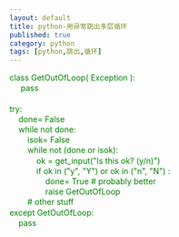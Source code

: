 ```yaml
---
layout: default
title: python-用异常跳出多层循环
published: true
category: python
tags: [python,跳出,循环]
---
```

<div id="detail" class="detail" style="line-height: 1.3;"><p><div><font class="Apple-style-span" color="#008000">class GetOutOfLoop( Exception ):</font></div><div><font class="Apple-style-span" color="#008000">&nbsp;&nbsp; &nbsp; pass</font></div><div><font class="Apple-style-span" color="#008000"><br></font></div><div><font class="Apple-style-span" color="#008000">try:</font></div><div><font class="Apple-style-span" color="#008000">&nbsp;&nbsp; &nbsp;done= False</font></div><div><font class="Apple-style-span" color="#008000">&nbsp;&nbsp; &nbsp;while not done:</font></div><div><font class="Apple-style-span" color="#008000">&nbsp;&nbsp; &nbsp; &nbsp; &nbsp;isok= False</font></div><div><font class="Apple-style-span" color="#008000">&nbsp;&nbsp; &nbsp; &nbsp; &nbsp;while not (done or isok):</font></div><div><font class="Apple-style-span" color="#008000">&nbsp;&nbsp; &nbsp; &nbsp; &nbsp; &nbsp; &nbsp;ok = get_input("Is this ok? (y/n)")</font></div><div><font class="Apple-style-span" color="#008000">&nbsp;&nbsp; &nbsp; &nbsp; &nbsp; &nbsp; &nbsp;if ok in ("y", "Y") or ok in ("n", "N") :&nbsp;</font></div><div><font class="Apple-style-span" color="#008000">&nbsp;&nbsp; &nbsp; &nbsp; &nbsp; &nbsp; &nbsp; &nbsp; &nbsp;done= True # probably better</font></div><div><font class="Apple-style-span" color="#008000">&nbsp;&nbsp; &nbsp; &nbsp; &nbsp; &nbsp; &nbsp; &nbsp; &nbsp;raise GetOutOfLoop</font></div><div><font class="Apple-style-span" color="#008000">&nbsp;&nbsp; &nbsp; &nbsp; &nbsp;# other stuff</font></div><div><font class="Apple-style-span" color="#008000">except GetOutOfLoop:</font></div><div><font class="Apple-style-span" color="#008000">&nbsp;&nbsp; &nbsp;pass</font></div></p></div>
